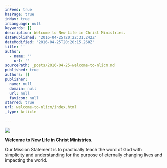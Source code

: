 ```yaml
---
inFeed: true
hasPage: true
inNav: true
inLanguage: null
keywords: []
description: Welcome to New Life in Christ Ministries.
datePublished: '2016-04-25T20:22:31.242Z'
dateModified: '2016-04-25T20:20:15.260Z'
title: ''
author:
  - name: ''
    url: ''
sourcePath: _posts/2016-04-25-welcome-to-nlicm.md
published: true
authors: []
publisher:
  name: null
  domain: null
  url: null
  favicon: null
starred: true
url: welcome-to-nlicm/index.html
_type: Article

---
```

![](https://s3-us-west-2.amazonaws.com/the-grid-img/p/9d6bd1ba9355ae5adaa2d5ded3819baf2e67878f.png)

**Welcome to New Life in Christ Ministries.**

Our Mission Statement is to practically teach the word of God with simplicity and understanding for the purpose of eternally changing lives and impacting the world.